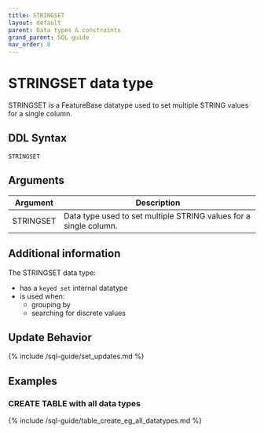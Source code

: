 ```yaml
---
title: STRINGSET
layout: default
parent: Data types & constraints
grand_parent: SQL guide
nav_order: 8
---
```


# STRINGSET data type

STRINGSET is a FeatureBase datatype used to set multiple STRING values for a single column.

## DDL Syntax

```
STRINGSET
```

## Arguments

| Argument | Description |
|---|---|
| STRINGSET | Data type used to set multiple STRING values for a single column. |

## Additional information

The STRINGSET data type:
* has a `keyed set` internal datatype
* is used when:
  * grouping by
  * searching for discrete values

## Update Behavior

{% include /sql-guide/set_updates.md %}

## Examples

### CREATE TABLE with all data types

{% include /sql-guide/table_create_eg_all_datatypes.md %}
